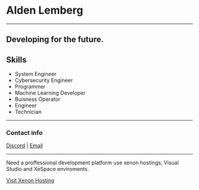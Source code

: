 # Alden Lemberg

<hr>

## Developing for the future.

## Skills

* System Engineer
* Cybersecurity Engineer
* Programmer 
* Machine Learning Developer
* Buisness Operator
* Engineer
* Technician


<hr>

### Contact info

<a href="https://discord.com/users/290565309675339778">Discord</a>
|
<a href="mailto:aldenlemberg@gmail.com">Email</a>

<hr>
 Need a proffessional development platform use xenon hostings, Visual Studio and XeSpace enviroments.

<a href="https://xenonhosting.org">Visit Xenon Hosting</a>
